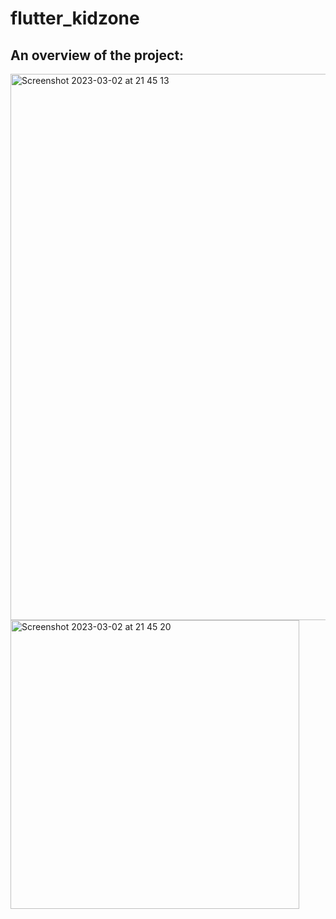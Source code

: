 # flutter_kidzone

## An overview of the project:

<img width="874" alt="Screenshot 2023-03-02 at 21 45 13" src="https://user-images.githubusercontent.com/74302462/222509621-3b6aec87-7a23-48da-bf75-1263646a51b0.png">
<img width="462" alt="Screenshot 2023-03-02 at 21 45 20" src="https://user-images.githubusercontent.com/74302462/222509631-1a26f9ee-c775-472b-a4ea-9dfb1b78e3e9.png">
